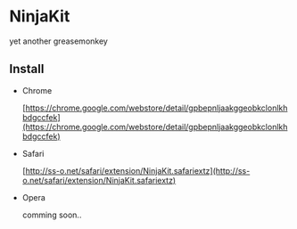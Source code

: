 # NinjaKit
yet another greasemonkey

## Install
- Chrome

    [https://chrome.google.com/webstore/detail/gpbepnljaakggeobkclonlkhbdgccfek](https://chrome.google.com/webstore/detail/gpbepnljaakggeobkclonlkhbdgccfek)

- Safari

    [http://ss-o.net/safari/extension/NinjaKit.safariextz](http://ss-o.net/safari/extension/NinjaKit.safariextz)

- Opera

    comming soon..


